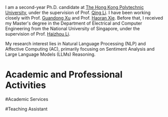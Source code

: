 

I am a second-year Ph.D. candidate at [The Hong Kong Polytechnic University](https://www.polyu.edu.hk/), under the supervision of Prof. [Qing Li](https://www.polyu.edu.hk/comp/people/academic-staff/prof-li-qing/). I have been working closely with Prof. [Guandong Xu](https://profiles.uts.edu.au/Guandong.Xu) and Prof. [Haoran Xie](https://xiehaoran.net/). Before that, I received my Master's degree in the Department of Electrical and Computer Engineering from the National University of Singapore, under the supervision of Prof. [Haizhou Li](https://www.colips.org/~eleliha/).

My research interest lies in Natural Language Processing (NLP) and Affective Computing (AC), primarily focusing on Sentiment Analysis and Large Language Models (LLMs) Reasoning.

Academic and Professional Activities
======

#Academic Services

#Teaching Assistant
